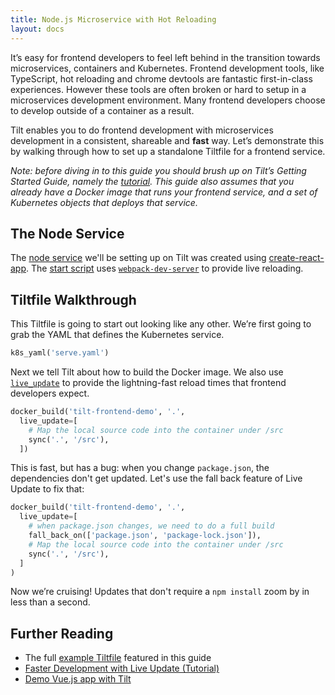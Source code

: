 ```yaml
---
title: Node.js Microservice with Hot Reloading
layout: docs
---
```


It’s easy for frontend developers to feel left behind in the transition towards microservices, containers and Kubernetes. Frontend development tools, like TypeScript, hot reloading and chrome devtools are fantastic first-in-class experiences. However these tools are often broken or hard to setup in a microservices development environment. Many frontend developers choose to develop outside of a container as a result.

Tilt enables you to do frontend development with microservices development in a consistent, shareable and **fast** way. Let’s demonstrate this by walking through how to set up a standalone Tiltfile for a frontend service.

_Note: before diving in to this guide you should brush up on Tilt’s Getting Started Guide, namely the [tutorial](tutorial.html). This guide also assumes that you already have a Docker image that runs your frontend service, and a set of Kubernetes objects that deploys that service._

## The Node Service

The [node service](https://github.com/windmilleng/tilt-frontend-demo) we'll be setting up on Tilt was created using [create-react-app](https://github.com/facebook/create-react-app). The [start script](https://github.com/windmilleng/tilt-frontend-demo/blob/master/scripts/start.js) uses [`webpack-dev-server`](https://github.com/webpack/webpack-dev-server) to provide live reloading.

## Tiltfile Walkthrough

This Tiltfile is going to start out looking like any other. We’re first going to grab the YAML that defines the Kubernetes service.

```python
k8s_yaml('serve.yaml')
```

Next we tell Tilt about how to build the Docker image. We also use [`live_update`](live_update_tutorial.html) to provide the lightning-fast reload times that frontend developers expect.
```python
docker_build('tilt-frontend-demo', '.',
  live_update=[
    # Map the local source code into the container under /src
    sync('.', '/src'),
  ])
```

This is fast, but has a bug: when you change `package.json`, the dependencies don't get updated. Let's use the fall back feature of Live Update to fix that:

```python
docker_build('tilt-frontend-demo', '.',
  live_update=[
    # when package.json changes, we need to do a full build
    fall_back_on(['package.json', 'package-lock.json']),
    # Map the local source code into the container under /src
    sync('.', '/src'),
  ]
)
```


Now we’re cruising! Updates that don't require a `npm install` zoom by in less than a second.

## Further Reading
* The full [example Tiltfile](https://github.com/windmilleng/tilt-frontend-demo/blob/master/Tiltfile) featured in this guide
* [Faster Development with Live Update (Tutorial)](live_update_tutorial.html)
* [Demo Vue.js app with Tilt](https://github.com/windmilleng/tilt-vuejs-demo)
